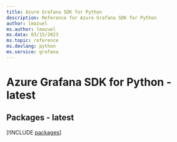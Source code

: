 ```yaml
---
title: Azure Grafana SDK for Python
description: Reference for Azure Grafana SDK for Python
author: lmazuel
ms.author: lmazuel
ms.data: 03/15/2023
ms.topic: reference
ms.devlang: python
ms.service: grafana
---
```

# Azure Grafana SDK for Python - latest
## Packages - latest
[!INCLUDE [packages](grafana-index.md)]